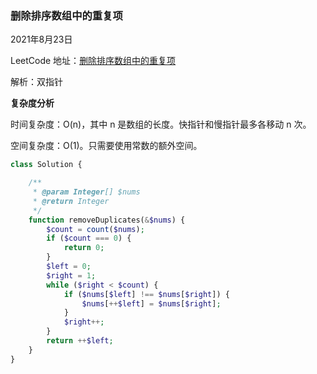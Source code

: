 ### 删除排序数组中的重复项

2021年8月23日

LeetCode 地址：[删除排序数组中的重复项](https://leetcode-cn.com/leetbook/read/top-interview-questions-easy/x2gy9m/)



解析：双指针

**复杂度分析**

时间复杂度：O(n)，其中 n 是数组的长度。快指针和慢指针最多各移动 n 次。

空间复杂度：O(1)。只需要使用常数的额外空间。

```php
class Solution {

    /**
     * @param Integer[] $nums
     * @return Integer
     */
    function removeDuplicates(&$nums) {
        $count = count($nums);
    	if ($count === 0) {
    		return 0;
    	}
    	$left = 0;
    	$right = 1;
    	while ($right < $count) {
    		if ($nums[$left] !== $nums[$right]) {
    			$nums[++$left] = $nums[$right];
    		}
    		$right++;
    	}
    	return ++$left;
    }
}
```


